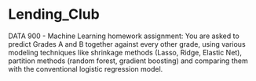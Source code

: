 # Lending_Club
DATA 900 - Machine Learning homework assignment: You are asked to predict Grades A and B together against every other grade, using various modeling techniques like shrinkage methods (Lasso, Ridge, Elastic Net), partition methods (random forest, gradient boosting) and comparing them with the conventional logistic regression model.
